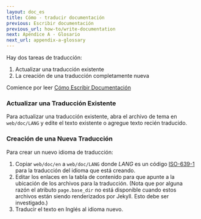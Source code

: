 ```yaml
---
layout: doc_es
title: Cómo - traducir documentación
previous: Escribir documentación
previous_url: how-to/write-documentation
next: Apéndice A - Glosario
next_url: appendix-a-glossary
---
```


Hay dos tareas de traducción:

1. Actualizar una traducción existente
1. La creación de una traducción completamente nueva

Comience por leer [Cómo Escribir Documentación](/doc/es/how-to/write-documentation/)


### Actualizar una Traducción Existente

Para actualizar una traducción existente, abra el archivo de tema en
`web/doc/LANG` y edite el texto existente o agregue texto recién traducido.


### Creación de una Nueva Traducción

Para crear un nuevo idioma de traducción:

1. Copiar `web/doc/en` a `web/doc/LANG` donde _LANG_ es un código
   [ISO-639-1](http://en.wikipedia.org/wiki/List_of_ISO_639-2_codes)
   para la traducción del idioma que está creando.
1. Editar los enlaces en la tabla de contenido para que apunte a la ubicación
   de los archivos para la traducción. (Nota que por alguna razón el
   atributo `page.base_dir` no está disponible cuando estos archivos están
   siendo renderizados por Jekyll.  Esto debe ser investigado.)
1. Traducir el texto en Inglés al idioma nuevo.

